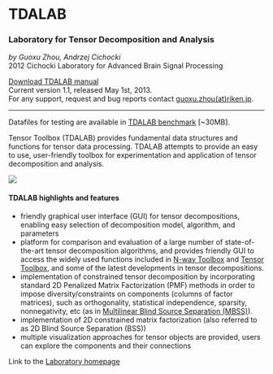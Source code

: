 TDALAB
======

### Laboratory for Tensor Decomposition and Analysis

_by Guoxu Zhou, Andrzej Cichocki_  
2012 Cichocki Laboratory for Advanced Brain Signal Processing

[Download TDALAB manual](http://bsp.brain.riken.jp/~zhougx/tdalab/tdalab_guide.pdf)  
Current version 1.1, released May 1st, 2013.  
For any support, request and bug reports contact [guoxu.zhou(at)riken.jp](http://bsp.brain.riken.jp/~zhougx/).

* * *

Datafiles for testing are available in [TDALAB benchmark](http://bsp.brain.riken.jp/~zhougx/tdalab/TDALAB_benchmark.zip) \[~30MB\].

Tensor Toolbox (TDALAB) provides fundamental data structures and functions for tensor data processing. TDALAB attempts to provide an easy to use, user-friendly toolbox for experimentation and application of tensor decomposition and analysis.

![](http://bsp.brain.riken.jp/TDALAB/TDALAB.jpg)

#### TDALAB highlights and features

*   friendly graphical user interface (GUI) for tensor decompositions, enabling easy selection of decomposition model, algorithm, and parameters
*   platform for comparison and evaluation of a large number of state-of-the-art tensor decomposition algorithms, and provides friendly GUI to access the widely used functions included in [N-way Toolbox](http://www.models.life.ku.dk/nwaytoolbox) and [Tensor Toolbox](http://www.sandia.gov/~tgkolda/TensorToolbox/), and some of the latest developments in tensor decompositions.
*   implementation of constrained tensor decomposition by incorporating standard 2D Penalized Matrix Factorization (PMF) methods in order to impose diversity/constraints on components (columns of factor matrices), such as orthogonality, statistical independence, sparsity, nonnegativity, etc (as in [Multilinear Blind Source Separation (MBSS)](http://www.degruyter.com/view/j/bpasts.2012.60.issue-3/v10175-012-0051-4/v10175-012-0051-4.xml)).
*   implementation of 2D constrained matrix factorization (also referred to as 2D Blind Source Separation (BSS))
*   multiple visualization approaches for tensor objects are provided, users can explore the components and their connections

Link to the [Laboratory homepage](http://www.bsp.brain.riken.jp/)